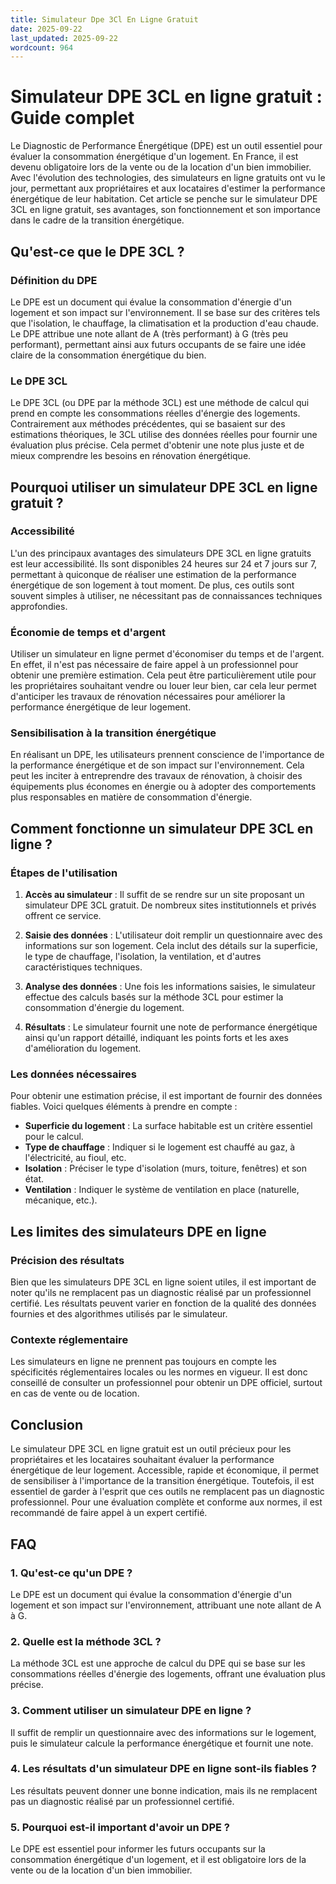 ```yaml
---
title: Simulateur Dpe 3Cl En Ligne Gratuit
date: 2025-09-22
last_updated: 2025-09-22
wordcount: 964
---
```


# Simulateur DPE 3CL en ligne gratuit : Guide complet

Le Diagnostic de Performance Énergétique (DPE) est un outil essentiel pour évaluer la consommation énergétique d'un logement. En France, il est devenu obligatoire lors de la vente ou de la location d'un bien immobilier. Avec l'évolution des technologies, des simulateurs en ligne gratuits ont vu le jour, permettant aux propriétaires et aux locataires d'estimer la performance énergétique de leur habitation. Cet article se penche sur le simulateur DPE 3CL en ligne gratuit, ses avantages, son fonctionnement et son importance dans le cadre de la transition énergétique.

## Qu'est-ce que le DPE 3CL ?

### Définition du DPE

Le DPE est un document qui évalue la consommation d'énergie d'un logement et son impact sur l'environnement. Il se base sur des critères tels que l'isolation, le chauffage, la climatisation et la production d'eau chaude. Le DPE attribue une note allant de A (très performant) à G (très peu performant), permettant ainsi aux futurs occupants de se faire une idée claire de la consommation énergétique du bien.

### Le DPE 3CL

Le DPE 3CL (ou DPE par la méthode 3CL) est une méthode de calcul qui prend en compte les consommations réelles d'énergie des logements. Contrairement aux méthodes précédentes, qui se basaient sur des estimations théoriques, le 3CL utilise des données réelles pour fournir une évaluation plus précise. Cela permet d'obtenir une note plus juste et de mieux comprendre les besoins en rénovation énergétique.

## Pourquoi utiliser un simulateur DPE 3CL en ligne gratuit ?

### Accessibilité

L'un des principaux avantages des simulateurs DPE 3CL en ligne gratuits est leur accessibilité. Ils sont disponibles 24 heures sur 24 et 7 jours sur 7, permettant à quiconque de réaliser une estimation de la performance énergétique de son logement à tout moment. De plus, ces outils sont souvent simples à utiliser, ne nécessitant pas de connaissances techniques approfondies.

### Économie de temps et d'argent

Utiliser un simulateur en ligne permet d'économiser du temps et de l'argent. En effet, il n'est pas nécessaire de faire appel à un professionnel pour obtenir une première estimation. Cela peut être particulièrement utile pour les propriétaires souhaitant vendre ou louer leur bien, car cela leur permet d'anticiper les travaux de rénovation nécessaires pour améliorer la performance énergétique de leur logement.

### Sensibilisation à la transition énergétique

En réalisant un DPE, les utilisateurs prennent conscience de l'importance de la performance énergétique et de son impact sur l'environnement. Cela peut les inciter à entreprendre des travaux de rénovation, à choisir des équipements plus économes en énergie ou à adopter des comportements plus responsables en matière de consommation d'énergie.

## Comment fonctionne un simulateur DPE 3CL en ligne ?

### Étapes de l'utilisation

1. **Accès au simulateur** : Il suffit de se rendre sur un site proposant un simulateur DPE 3CL gratuit. De nombreux sites institutionnels et privés offrent ce service.
   
2. **Saisie des données** : L'utilisateur doit remplir un questionnaire avec des informations sur son logement. Cela inclut des détails sur la superficie, le type de chauffage, l'isolation, la ventilation, et d'autres caractéristiques techniques.

3. **Analyse des données** : Une fois les informations saisies, le simulateur effectue des calculs basés sur la méthode 3CL pour estimer la consommation d'énergie du logement.

4. **Résultats** : Le simulateur fournit une note de performance énergétique ainsi qu'un rapport détaillé, indiquant les points forts et les axes d'amélioration du logement.

### Les données nécessaires

Pour obtenir une estimation précise, il est important de fournir des données fiables. Voici quelques éléments à prendre en compte :

- **Superficie du logement** : La surface habitable est un critère essentiel pour le calcul.
- **Type de chauffage** : Indiquer si le logement est chauffé au gaz, à l'électricité, au fioul, etc.
- **Isolation** : Préciser le type d'isolation (murs, toiture, fenêtres) et son état.
- **Ventilation** : Indiquer le système de ventilation en place (naturelle, mécanique, etc.).

## Les limites des simulateurs DPE en ligne

### Précision des résultats

Bien que les simulateurs DPE 3CL en ligne soient utiles, il est important de noter qu'ils ne remplacent pas un diagnostic réalisé par un professionnel certifié. Les résultats peuvent varier en fonction de la qualité des données fournies et des algorithmes utilisés par le simulateur.

### Contexte réglementaire

Les simulateurs en ligne ne prennent pas toujours en compte les spécificités réglementaires locales ou les normes en vigueur. Il est donc conseillé de consulter un professionnel pour obtenir un DPE officiel, surtout en cas de vente ou de location.

## Conclusion

Le simulateur DPE 3CL en ligne gratuit est un outil précieux pour les propriétaires et les locataires souhaitant évaluer la performance énergétique de leur logement. Accessible, rapide et économique, il permet de sensibiliser à l'importance de la transition énergétique. Toutefois, il est essentiel de garder à l'esprit que ces outils ne remplacent pas un diagnostic professionnel. Pour une évaluation complète et conforme aux normes, il est recommandé de faire appel à un expert certifié.

## FAQ

### 1. Qu'est-ce qu'un DPE ?

Le DPE est un document qui évalue la consommation d'énergie d'un logement et son impact sur l'environnement, attribuant une note allant de A à G.

### 2. Quelle est la méthode 3CL ?

La méthode 3CL est une approche de calcul du DPE qui se base sur les consommations réelles d'énergie des logements, offrant une évaluation plus précise.

### 3. Comment utiliser un simulateur DPE en ligne ?

Il suffit de remplir un questionnaire avec des informations sur le logement, puis le simulateur calcule la performance énergétique et fournit une note.

### 4. Les résultats d'un simulateur DPE en ligne sont-ils fiables ?

Les résultats peuvent donner une bonne indication, mais ils ne remplacent pas un diagnostic réalisé par un professionnel certifié.

### 5. Pourquoi est-il important d'avoir un DPE ?

Le DPE est essentiel pour informer les futurs occupants sur la consommation énergétique d'un logement, et il est obligatoire lors de la vente ou de la location d'un bien immobilier.